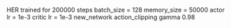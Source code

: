 HER
trained for 200000 steps
batch_size = 128
memory_size = 50000
actor lr = 1e-3
critic lr = 1e-3
new_network
action_clipping
gamma 0.98